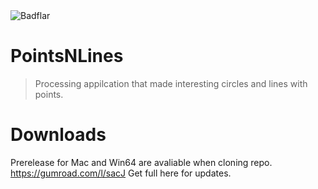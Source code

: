 <img src="https://i.imgur.com/SMiUI1x.png" title="Badflar" alt="Badflar">

# PointsNLines

> Processing appilcation that made interesting circles and lines with points.

# Downloads
Prerelease for Mac and Win64 are avaliable when cloning repo. 
https://gumroad.com/l/sacJ Get full here for updates. 
